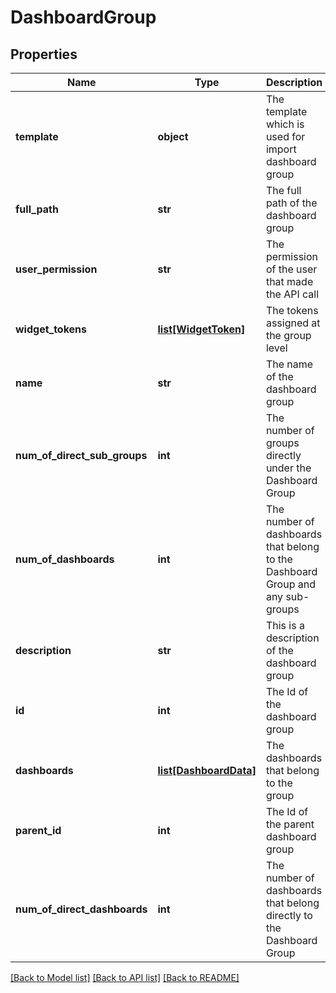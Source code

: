 # DashboardGroup

## Properties
Name | Type | Description | Notes
------------ | ------------- | ------------- | -------------
**template** | **object** | The template which is used for import dashboard group | [optional] 
**full_path** | **str** | The full path of the dashboard group | [optional] 
**user_permission** | **str** | The permission of the user that made the API call | [optional] 
**widget_tokens** | [**list[WidgetToken]**](WidgetToken.md) | The tokens assigned at the group level | [optional] 
**name** | **str** | The name of the dashboard group | 
**num_of_direct_sub_groups** | **int** | The number of groups directly under the Dashboard Group | [optional] 
**num_of_dashboards** | **int** | The number of dashboards that belong to the Dashboard Group and any sub-groups | [optional] 
**description** | **str** | This is a description of the dashboard group | [optional] 
**id** | **int** | The Id of the dashboard group  | [optional] 
**dashboards** | [**list[DashboardData]**](DashboardData.md) | The dashboards that belong to the group | [optional] 
**parent_id** | **int** | The Id of the parent dashboard group | [optional] 
**num_of_direct_dashboards** | **int** | The number of dashboards that belong directly to the Dashboard Group | [optional] 

[[Back to Model list]](../README.md#documentation-for-models) [[Back to API list]](../README.md#documentation-for-api-endpoints) [[Back to README]](../README.md)


